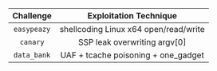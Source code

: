 | Challenge | Exploitation Technique |
| :---: | :---: |
| `easypeazy` | shellcoding Linux x64 open/read/write |
| `canary` | SSP leak overwriting argv[0] |
| `data_bank` | UAF + tcache poisoning + one_gadget |
